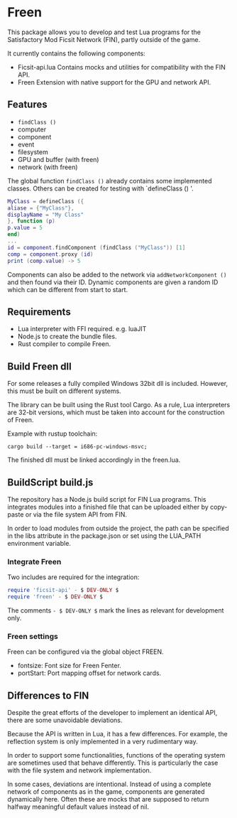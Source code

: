 # Freen

This package allows you to develop and test Lua programs for the Satisfactory Mod Ficsit Network (FIN), partly outside of the game.

It currently contains the following components:
- Ficsit-api.lua
Contains mocks and utilities for compatibility with the FIN API.
- Freen
Extension with native support for the GPU and network API.

## Features

- `findClass ()`
- computer
- component
- event
- filesystem
- GPU and buffer (with freen)
- network (with freen)

The global function `findClass ()` already contains some implemented classes.
Others can be created for testing with `defineClass () '.

```lua
MyClass = defineClass ({
aliase = {"MyClass"},
displayName = "My Class"
}, function (p)
p.value = 5
end)
...
id = component.findComponent (findClass ("MyClass")) [1]
comp = component.proxy (id)
print (comp.value) -> 5
```
Components can also be added to the network via `addNetworkComponent ()` and then found via their ID.
Dynamic components are given a random ID which can be different from start to start.

## Requirements

- Lua interpreter with FFI required. e.g. luaJIT
- Node.js to create the bundle files.
- Rust compiler to compile Freen.

## Build Freen dll

For some releases a fully compiled Windows 32bit dll is included.
However, this must be built on different systems.

The library can be built using the Rust tool Cargo.
As a rule, Lua interpreters are 32-bit versions, which must be taken into account for the construction of Freen.

Example with rustup toolchain:
```
cargo build --target = i686-pc-windows-msvc;
```

The finished dll must be linked accordingly in the freen.lua.

## BuildScript build.js
The repository has a Node.js build script for FIN Lua programs.
This integrates modules into a finished file that can be uploaded either by copy-paste or via the file system API from FIN.

In order to load modules from outside the project, the path can be specified in the libs attribute in the package.json or set using the LUA_PATH environment variable.

### Integrate Freen
Two includes are required for the integration:

```lua
require 'ficsit-api' - $ DEV-ONLY $
require 'freen' - $ DEV-ONLY $
```

The comments `- $ DEV-ONLY $` mark the lines as relevant for development only.

### Freen settings

Freen can be configured via the global object FREEN.

- fontsize: Font size for Freen Fenter.
- portStart: Port mapping offset for network cards.

## Differences to FIN

Despite the great efforts of the developer to implement an identical API, there are some unavoidable deviations.

Because the API is written in Lua, it has a few differences.
For example, the reflection system is only implemented in a very rudimentary way.

In order to support some functionalities, functions of the operating system are sometimes used that behave differently.
This is particularly the case with the file system and network implementation.

In some cases, deviations are intentional.
Instead of using a complete network of components as in the game, components are generated dynamically here.
Often these are mocks that are supposed to return halfway meaningful default values ​​instead of nil.

